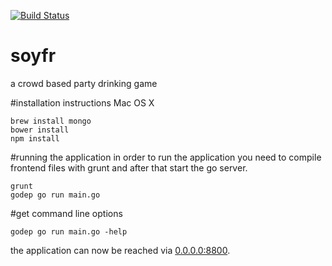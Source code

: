 [![Build Status](https://travis-ci.org/manyminds/soyfr.svg?branch=master)](https://travis-ci.org/manyminds/soyfr)

# soyfr
a crowd based party drinking game

#installation instructions Mac OS X

```
brew install mongo
bower install
npm install
```

#running the application
in order to run the application you need to compile frontend 
files with grunt and after that start the go server. 

```
grunt
godep go run main.go
```

#get command line options
```
godep go run main.go -help
```

the application can now be reached via [0.0.0.0:8800](http://0.0.0.0:8800).
